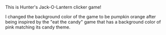 This is Hunter's Jack-O-Lantern clicker game!

I changed the background color of the game to be pumpkin orange after being inspired by the "eat the candy" game that has a background color of pink matching its candy theme.